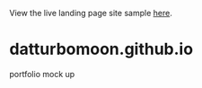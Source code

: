 View the live landing page site sample [here](https://datturbomoon.github.io).

# datturbomoon.github.io
portfolio mock up

